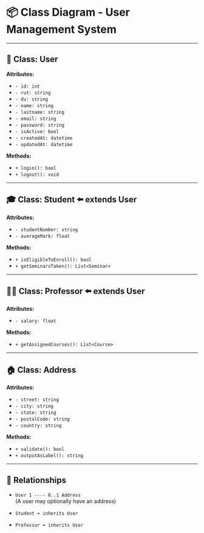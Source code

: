 # 📦 Class Diagram - User Management System

---

## 🧍 Class: User

**Attributes:**

- `- id: int`
- `- rut: string`
- `- dv: string`
- `- name: string`
- `- lastname: string`
- `- email: string`
- `- password: string`
- `- isActive: bool`
- `- createdAt: datetime`
- `- updatedAt: datetime`

**Methods:**

- `+ login(): bool`
- `+ logout(): void`

---

## 🎓 Class: Student ⬅️ extends User

**Attributes:**

- `- studentNumber: string`
- `- averageMark: float`

**Methods:**

- `+ isEligibleToEnroll(): bool`
- `+ getSeminarsTaken(): List<Seminar>`

---

## 👨‍🏫 Class: Professor ⬅️ extends User

**Attributes:**

- `- salary: float`

**Methods:**

- `+ getAssignedCourses(): List<Course>`

---

## 🏠 Class: Address

**Attributes:**

- `- street: string`
- `- city: string`
- `- state: string`
- `- postalCode: string`
- `- country: string`

**Methods:**

- `+ validate(): bool`
- `+ outputAsLabel(): string`

---

## 🔁 Relationships

- `User 1 ---- 0..1 Address`  
  (A user may optionally have an address)

- `Student ⬅️ inherits User`

- `Professor ⬅️ inherits User`
